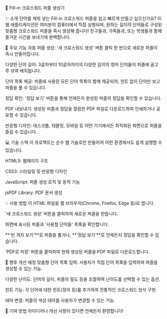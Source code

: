 🧩 Fill-in 크로스워드 퍼즐 생성기

✨ 소개
단어를 채워 넣는 Fill-in 크로스워드 퍼즐을 쉽고 빠르게 만들고 싶으신가요? 
이 웹 애플리케이션은 여러분의 컴퓨터에서 직접 실행되며, 원하는 길이의 단어들로 구성된 맞춤형 크로스워드 퍼즐을 즉시 생성해 줍니다! 
친구들과, 가족들과, 또는 학생들과 함께 즐거운 시간을 보내기에 완벽합니다.

🚀 주요 기능
자동 퍼즐 생성: '새 크로스워드 생성' 버튼 클릭 한 번으로 새로운 퍼즐이 즉시 만들어집니다.

다양한 단어 길이: 3글자부터 10글자까지의 다양한 길이의 영어 단어들이 퍼즐에 골고루 섞여 배치됩니다.

단어 목록 제공: 퍼즐에 사용된 모든 단어 목록이 함께 제공되어, 힌트 없이 단어만 보고 퍼즐을 풀 수 있습니다.

정답 확인: '정답 보기' 버튼을 통해 언제든지 완성된 퍼즐의 정답을 확인할 수 있습니다.

PDF 내보내기: 생성된 퍼즐과 정답을 깔끔한 PDF 파일로 다운로드하여 인쇄하거나 공유할 수 있습니다.

반응형 디자인: 데스크톱, 태블릿, 모바일 등 어떤 기기에서든 최적화된 화면으로 퍼즐을 즐길 수 있습니다.

💻 기술 스택
이 프로젝트는 순수 웹 기술로만 만들어져 어떤 환경에서도 쉽게 실행할 수 있습니다.

HTML5: 웹페이지 구조

CSS3: 스타일링 및 반응형 디자인

JavaScript: 퍼즐 생성 로직 및 동적 기능

jsPDF Library: PDF 문서 생성

💡 사용 방법
이 HTML 파일을 웹 브라우저(Chrome, Firefox, Edge 등)로 엽니다.

'새 크로스워드 생성' 버튼을 클릭하여 새로운 퍼즐을 만듭니다.

화면에 표시된 퍼즐과 '사용할 단어들' 목록을 확인합니다.

**'빈 격자 보기'**로 퍼즐을 풀거나, **'정답 보기'**로 언제든지 정답을 확인할 수 있습니다.

'PDF로 저장' 버튼을 클릭하여 현재 생성된 퍼즐을 PDF 파일로 다운로드합니다.

🔮 향후 개선 예정
맞춤형 단어 목록 입력: 사용자가 직접 단어 목록을 입력하여 퍼즐을 생성할 수 있는 기능.

다양한 난이도: 단어의 길이, 퍼즐의 밀도 등을 조절하여 난이도를 선택할 수 있는 옵션.

힌트 기능: 각 단어에 대한 힌트(정의 등)를 추가하여 전통적인 크로스워드 방식 구현.

테마 변경: 퍼즐의 색상 테마를 사용자가 변경할 수 있는 기능.

🤝 기여 방법
아이디어나 개선 사항이 있다면 언제든지 환영합니다!
